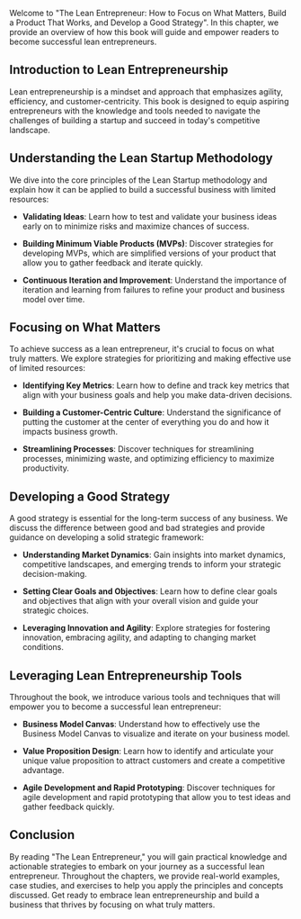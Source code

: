 
Welcome to "The Lean Entrepreneur: How to Focus on What Matters, Build a Product That Works, and Develop a Good Strategy". In this chapter, we provide an overview of how this book will guide and empower readers to become successful lean entrepreneurs.

Introduction to Lean Entrepreneurship
-------------------------------------

Lean entrepreneurship is a mindset and approach that emphasizes agility, efficiency, and customer-centricity. This book is designed to equip aspiring entrepreneurs with the knowledge and tools needed to navigate the challenges of building a startup and succeed in today's competitive landscape.

Understanding the Lean Startup Methodology
------------------------------------------

We dive into the core principles of the Lean Startup methodology and explain how it can be applied to build a successful business with limited resources:

* **Validating Ideas**: Learn how to test and validate your business ideas early on to minimize risks and maximize chances of success.

* **Building Minimum Viable Products (MVPs)**: Discover strategies for developing MVPs, which are simplified versions of your product that allow you to gather feedback and iterate quickly.

* **Continuous Iteration and Improvement**: Understand the importance of iteration and learning from failures to refine your product and business model over time.

Focusing on What Matters
------------------------

To achieve success as a lean entrepreneur, it's crucial to focus on what truly matters. We explore strategies for prioritizing and making effective use of limited resources:

* **Identifying Key Metrics**: Learn how to define and track key metrics that align with your business goals and help you make data-driven decisions.

* **Building a Customer-Centric Culture**: Understand the significance of putting the customer at the center of everything you do and how it impacts business growth.

* **Streamlining Processes**: Discover techniques for streamlining processes, minimizing waste, and optimizing efficiency to maximize productivity.

Developing a Good Strategy
--------------------------

A good strategy is essential for the long-term success of any business. We discuss the difference between good and bad strategies and provide guidance on developing a solid strategic framework:

* **Understanding Market Dynamics**: Gain insights into market dynamics, competitive landscapes, and emerging trends to inform your strategic decision-making.

* **Setting Clear Goals and Objectives**: Learn how to define clear goals and objectives that align with your overall vision and guide your strategic choices.

* **Leveraging Innovation and Agility**: Explore strategies for fostering innovation, embracing agility, and adapting to changing market conditions.

Leveraging Lean Entrepreneurship Tools
--------------------------------------

Throughout the book, we introduce various tools and techniques that will empower you to become a successful lean entrepreneur:

* **Business Model Canvas**: Understand how to effectively use the Business Model Canvas to visualize and iterate on your business model.

* **Value Proposition Design**: Learn how to identify and articulate your unique value proposition to attract customers and create a competitive advantage.

* **Agile Development and Rapid Prototyping**: Discover techniques for agile development and rapid prototyping that allow you to test ideas and gather feedback quickly.

Conclusion
------------------------------------------------------

By reading "The Lean Entrepreneur," you will gain practical knowledge and actionable strategies to embark on your journey as a successful lean entrepreneur. Throughout the chapters, we provide real-world examples, case studies, and exercises to help you apply the principles and concepts discussed. Get ready to embrace lean entrepreneurship and build a business that thrives by focusing on what truly matters.
